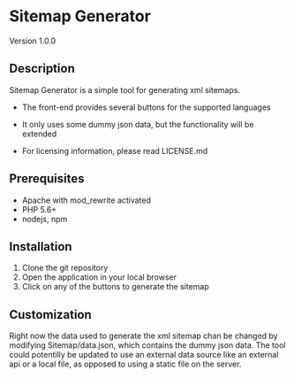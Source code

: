 # Sitemap Generator

Version 1.0.0

## Description
Sitemap Generator is a simple tool for generating xml sitemaps.

* The front-end provides several buttons for the supported languages

* It only uses some dummy json data, but the functionality will be extended 

* For licensing information, please read LICENSE.md

## Prerequisites
* Apache with mod_rewrite activated
* PHP 5.6+ 
* nodejs, npm

## Installation

1. Clone the git repository
2. Open the application in your local browser
3. Click on any of the buttons to generate the sitemap

## Customization

Right now the data used to generate the xml sitemap chan be changed by modifying Sitemap/data.json, which contains the dummy json data. The tool could potentilly be updated to use an external data source like an external api or a local file, as opposed to using a static file on the server.
